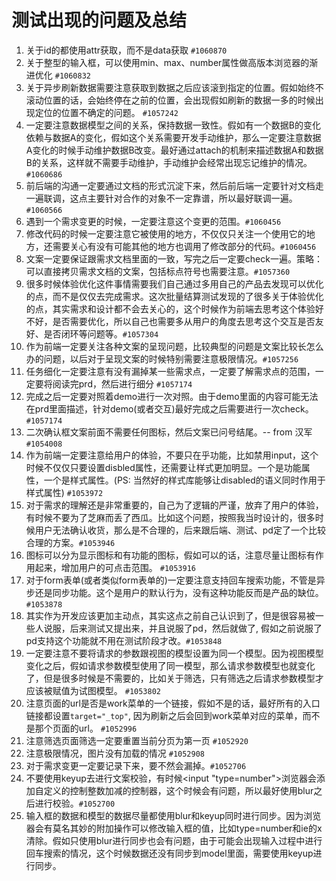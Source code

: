 # 测试出现的问题及总结
1. 关于id的都使用attr获取，而不是data获取 `#1060870`
2. 关于整型的输入框，可以使用min、max、number属性做高版本浏览器的渐进优化 `#1060832`
3. 关于异步刷新数据需要注意获取到数据之后应该滚到指定的位置。假如始终不滚动位置的话，会始终停在之前的位置，会出现假如刷新的数据一多的时候出现定位的位置不确定的问题。 `#1057242`
4. 一定要注意数据模型之间的关系，保持数据一致性。假如有一个数据B的变化依赖与数据A的变化，假如这个关系需要开发手动维护，那么一定要注意数据A变化的时候手动维护数据B改变。最好通过attach的机制来描述数据A和数据B的关系，这样就不需要手动维护，手动维护会经常出现忘记维护的情况。`#1060686` 
5. 前后端的沟通一定要通过文档的形式沉淀下来，然后前后端一定要针对文档走一遍联调，这点主要针对合作的对象不一定靠谱，所以最好联调一遍。`#1060566`
6. 遇到一个需求变更的时候，一定要注意这个变更的范围。`#1060456`
7. 修改代码的时候一定要注意它被使用的地方，不仅仅只关注一个使用它的地方，还需要关心有没有可能其他的地方也调用了修改部分的代码。`#1060456`
8. 文案一定要保证跟需求文档里面的一致，写完之后一定要check一遍。策略：可以直接拷贝需求文档的文案，包括标点符号也需要注意。`#1057360`
9. 很多时候体验优化这件事情需要我们自己通过多用自己的产品去发现可以优化的点，而不是仅仅去完成需求。这次批量结算测试发现的了很多关于体验优化的点，其实需求和设计都不会去关心的，这个时候作为前端去思考这个体验好不好，是否需要优化，所以自己也需要多从用户的角度去思考这个交互是否友好、是否闭环等问题等。`#1057304`
10. 作为前端一定要关注各种文案的呈现问题，比较典型的问题是文案比较长怎么办的问题，以后对于呈现文案的时候特别需要注意极限情况。`#1057256`
11. 任务细化一定要注意有没有漏掉某一些需求点，一定要了解需求点的范围，一定要将阅读完prd，然后进行细分 `#1057174`
12. 完成之后一定要对照着demo进行一次对照。由于demo里面的内容可能无法在prd里面描述，针对demo(或者交互)最好完成之后需要进行一次check。`#1057174`
13. 二次确认框文案前面不需要任何图标，然后文案已问号结尾。-- from 汉军 `#1054008`
14. 作为前端一定要注意给用户的体验，不要只在乎功能，比如禁用input，这个时候不仅仅只要设置disbled属性，还需要让样式更加明显。一个是功能属性，一个是样式属性。(PS: 当然好的样式库能够让disabled的语义同时作用于样式属性) `#1053972`
15. 对于需求的理解还是非常重要的，自己为了逻辑的严谨，放弃了用户的体验，有时候不要为了芝麻而丢了西瓜。比如这个问题，按照我当时设计的，很多时候用户无法确认收货，那么是不合理的，后来跟后端、测试、pd定了一个比较合理的方案。`#1053946`
16. 图标可以分为显示图标和有功能的图标，假如可以的话，注意尽量让图标有作用起来，增加用户的可点击范围。 `#1053916`
17. 对于form表单(或者类似form表单的)一定要注意支持回车搜索功能，不管是异步还是同步功能。这个是用户的默认行为，没有这种功能反而是产品的缺位。 `#1053878`
18. 其实作为开发应该更加主动点，其实这点之前自己认识到了，但是很容易被一些人说服，后来测试又提出来，并且说服了pd，然后就做了, 假如之前说服了pd支持这个功能就不用在测试阶段才改。`#1053848`
19. 一定要注意不要将请求的参数跟视图的模型设置为同一个模型。因为视图模型变化之后，假如请求参数模型使用了同一模型，那么请求参数模型也就变化了，但是很多时候是不需要的，比如关于筛选，只有筛选之后请求参数模型才应该被赋值为试图模型。 `#1053802`
20. 注意页面的url是否是work菜单的一个链接，假如不是的话，最好所有的入口链接都设置`target="_top"`, 因为刷新之后会回到work菜单对应的菜单，而不是那个页面的url。 `#1052996`
21. 注意筛选页面筛选一定要重置当前分页为第一页 `#1052920`
22. 注意极限情况，图片没有加载的情况 `#1052908`
23. 对于需求变更一定要记录下来，要不然会漏掉。`#1052706`
23. 不要使用keyup去进行文案校验，有时候<input "type=number">浏览器会添加自定义的控制整数加减的控制器，这个时候会有问题，所以最好使用blur之后进行校验。`#1052700`
24. 输入框的数据和模型的数据尽量都使用blur和keyup同时进行同步。因为浏览器会有莫名其妙的附加操作可以修改输入框的值，比如type=number和ie的x清除。假如只使用blur进行同步也会有问题，由于可能会出现输入过程中进行回车搜索的情况，这个时候数据还没有同步到model里面，需要使用keyup进行同步。
